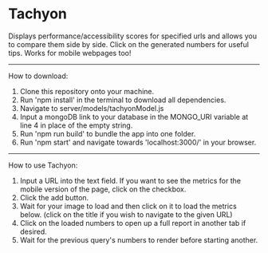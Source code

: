 # Tachyon
Displays performance/accessibility scores for specified urls and allows you to compare them side by side. Click on the generated numbers for useful tips. Works for mobile webpages too!
___
How to download:
1. Clone this repository onto your machine.
2. Run 'npm install' in the terminal to download all dependencies.
3. Navigate to server/models/tachyonModel.js
4. Input a mongoDB link to your database in the MONGO_URI variable at line 4 in place of the empty string.
5. Run 'npm run build' to bundle the app into one folder.
5. Run 'npm start' and navigate towards 'localhost:3000/' in your browser.
___
How to use Tachyon:
1. Input a URL into the text field. If you want to see the metrics for the mobile version of the page, click on the checkbox.
2. Click the add button.
3. Wait for your image to load and then click on it to load the metrics below. (click on the title if you wish to navigate to the given URL)
4. Click on the loaded numbers to open up a full report in another tab if desired.
5. Wait for the previous query's numbers to render before starting another.
